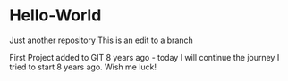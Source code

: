 # Hello-World
Just another repository
This is an edit to a branch

First Project added to GIT 8 years ago - today I will continue the journey I tried to start 8 years ago. Wish me luck!
